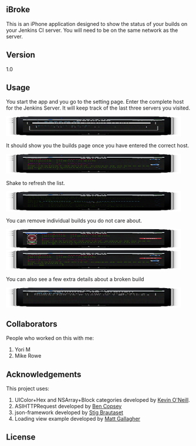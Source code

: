 ## iBroke

This is an iPhone application designed to show the status of your builds on your Jenkins CI server. You will need 
to be on the same network as the server. 

## Version
1.0

## Usage

You start the app and you go to the setting page. Enter the complete host for the Jenkins Server. 
It will keep track of the last three servers you visited. 

<img src="Images/settings.png" width=477 height=54 />

It should show you the builds page once you have entered the correct host.

<img src="Images/builds.png" width=477 height=54 />

Shake to refresh the list. 

<img src="Images/shake.png" width=477 height=54 />

You can remove individual builds you do not care about. 

<img src="Images/edit1.png" width=477 height=54 />
<img src="Images/edit2.png" width=477 height=54 />

You can also see a few extra details about a broken build

<img src="Images/build.png" width=477 height=54 />

## Collaborators
People who worked on this with me:
1. Yori M
2. Mike Rowe

## Acknowledgements

This project uses:
1. UIColor+Hex and NSArray+Block categories developed by [Kevin O'Neill](https://github.com/kevinoneill/Useful-Bits).
2. ASIHTTPRequest developed by [Ben Copsey](https://github.com/pokeb/asi-http-request)
3. json-framework developed by [Stig Brautaset](https://github.com/stig/json-framework)
4. Loading view example developed by [Matt Gallagher](http://cocoawithlove.com/2009/04/showing-message-over-iphone-keyboard.html)


## License